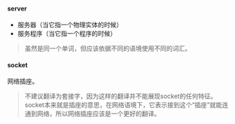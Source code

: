 #### server

- 服务器（当它指一个物理实体的时候）
- 服务程序（当它指一个程序的时候）

> 虽然是同一个单词，但应该依据不同的语境使用不同的词汇。

#### socket

网络插座。

> 不建议翻译为套接字，因为这样的翻译并不能展现socket的任何特征。socket本来就是插座的意思，在网络语境下，它表示接到这个“插座”就能连通到网络，所以网络插座应该是一个更好的翻译。